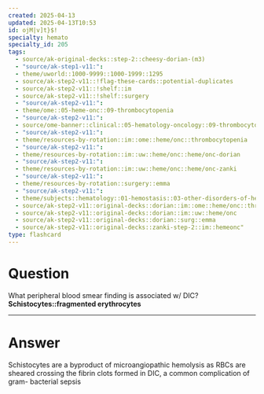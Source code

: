 ```yaml
---
created: 2025-04-13
updated: 2025-04-13T10:53
id: ojM|v]t}$!
specialty: hemato
specialty_id: 205
tags:
  - source/ak-original-decks::step-2::cheesy-dorian-(m3)
  - "source/ak-step1-v11:": 
  - theme/uworld::1000-9999::1000-1999::1295
  - source/ak-step2-v11::!flag-these-cards::potential-duplicates
  - source/ak-step2-v11::!shelf::im
  - source/ak-step2-v11::!shelf::surgery
  - "source/ak-step2-v11:": 
  - theme/ome::05-heme-onc::09-thrombocytopenia
  - "source/ak-step2-v11:": 
  - source/ome-banner::clinical::05-hematology-oncology::09-thrombocytopenia
  - "source/ak-step2-v11:": 
  - theme/resources-by-rotation::im::ome::heme/onc::thrombocytopenia
  - "source/ak-step2-v11:": 
  - theme/resources-by-rotation::im::uw::heme/onc::heme/onc-dorian
  - "source/ak-step2-v11:": 
  - theme/resources-by-rotation::im::uw::heme/onc::heme/onc-zanki
  - "source/ak-step2-v11:": 
  - theme/resources-by-rotation::surgery::emma
  - "source/ak-step2-v11:": 
  - theme/subjects::hematology::01-hemostasis::03-other-disorders-of-hemostasis::disseminated-intravascular-coagulation
  - source/ak-step2-v11::original-decks::dorian::im::ome::heme/onc::thrombocytopenia
  - source/ak-step2-v11::original-decks::dorian::im::uw::heme/onc
  - source/ak-step2-v11::original-decks::dorian::surg::emma
  - source/ak-step2-v11::original-decks::zanki-step-2::im::hemeonc"
type: flashcard
---
```


# Question
What peripheral blood smear finding is associated w/ DIC?   **Schistocytes::fragmented erythrocytes**

---

# Answer
Schistocytes are a byproduct of microangiopathic hemolysis as RBCs are sheared crossing the fibrin clots formed in DIC, a common complication of gram- bacterial sepsis